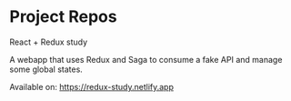 # Project Repos

React + Redux study

A webapp that uses Redux and Saga to consume a fake API and manage some global states.

Available on: https://redux-study.netlify.app
